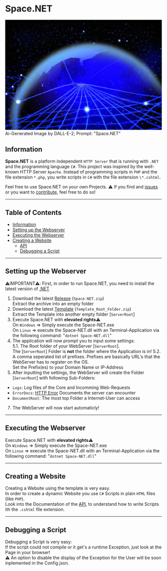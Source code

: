 # Space.NET
<img src="Space.NET Banner.png">Ai-Generated Image by DALL-E-2; Prompt: "Space.NET"

<a name="info"></a>
## Information
**Space.NET** is a platform independent `HTTP Server` that is running with `.NET` and the programming language `C#`. This project was inspired by the well-known HTTP Server `Apache`. Instead of programming scripts in `PHP` and the file extension `*.php`, you write scripts in `C#` with the file extension `\*.cshtml`.
  
Feel free to use Space.NET on your own Projects.
⚠️ If you find and <a href="https://github.com/PylonDev/Space.NET/issues">issues</a> or you want to <a href="https://github.com/PylonDev/Space.NET/issues">contribute</a>, feel free to do so!  

___

## Table of Contents
- [Information](#info)
- [Setting up the Webserver](#setup)
- [Executing the Webserver](#execute) 
- [Creating a Website](#createWebsite)
  - [API](Docs/API.md#api)
  - [Debugging a Script](#debugScript)
  
___

<a name="setup"></a>
## Setting up the Webserver
⚠️IMPORTANT⚠️: First, in order to run Space.NET, you need to install the latest version of <a href="https://dotnet.microsoft.com/en-us/download">.NET</a>


1. Download the latest <a href="https://github.com/PylonDev/CSharp-WebServer/releases">Release</a> (`Space-NET.zip`)  
Extract the archive into an empty folder
2. Download the latest <a href="https://github.com/PylonDev/CSharp-WebServer/releases">Template</a> (`Template_Root_Folder.zip`)  
Extract the Template into another empty folder [`ServerRoot`]
4. Execute Space.NET with **elevated rights**⚠️  
  On `Windows` => Simply execute the Space-NET.exe  
  On `Linux` => execute the Space-NET.dll with an Terminal-Application via the following command: "`dotnet Space-NET.dll`"
5. The application will now prompt you to input some settings:  
  5.1. The Root folder of your WebServer [`ServerRoot`].  
The [`ServerRoot`] Folder is **not** the folder where the Application is in!
  5.2. A comma seperated list of prefixes. Prefixes are basically URL's that the WebServer has to register on the OS.  
        Set the Prefix(es) to your Domain Name or IP-Address
6. After inputting the settings, the WebServer will create the Folder [`ServerRoot`] with following Sub-Folders:
  - `Logs`: Log files of the Core and Incomming Web-Requests
  - `ErrorDocs`: <a href="https://developer.mozilla.org/en-US/docs/Web/HTTP/Status">HTTP Error<a> Documents the server can encounter
  - `DocumentRoot`: The most top Folder a Internet-User can access
7. The WebServer will now start automaticly!

___

<a name="execute"></a>
## Executing the Webserver
Execute Space.NET with **elevated rights**⚠️  
  On `Windows` => Simply execute the Space-NET.exe  
  On `Linux` => execute the Space-NET.dll with an Terminal-Application via the following command: "`dotnet Space-NET.dll`"

___

<a name="createWebsite"></a>
## Creating a Website
Creating a Website using the template is very easy.  
In order to create a dynamic Website you use `C#` Scripts in plain `HTML` files (like `PHP`).  
Look into the Documentation of the <a href="Docs/API.md#api">API</a>, to understand how to write Scripts ith the `.cshtml` file extension.

___

<a name="debugScript"></a>
## Debugging a Script
Debugging a Script is very easy:  
If the script could not compile or it get's a runtime Exception, just look at the Page in your browser!  
⚠️ An option to disable the display of the Exception for the User will be soon inplemented in the Config.json.
